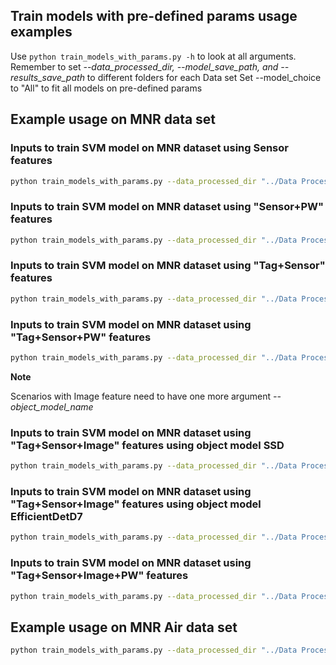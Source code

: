 ## Train models with pre-defined params usage examples
Use `python train_models_with_params.py -h` to look at all arguments. Remember to set *--data_processed_dir, --model_save_path, and --results_save_path* to different folders for each Data set
Set --model_choice to "All" to fit all models on pre-defined params

## Example usage on MNR data set

### Inputs to train SVM model on MNR dataset using Sensor features
```bash
python train_models_with_params.py --data_processed_dir "../Data Processed/MNR Processed/" --feature_type "Sensor" --model_choice "SVM" --model_save_path "../Saved Models/Test Params/MNR 30S Dataset/" --results_save_path "../Results/Test Params/MNR 30S Dataset"
```
### Inputs to train SVM model on MNR dataset using "Sensor+PW" features
```bash
python train_models_with_params.py --data_processed_dir "../Data Processed/MNR Processed/" --feature_type "Sensor+PW" --model_choice "SVM" --model_save_path "../Saved Models/Test Params/MNR 30S Dataset/" --results_save_path "../Results/Test Params/MNR 30S Dataset"
```
### Inputs to train SVM model on MNR dataset using "Tag+Sensor" features
```bash
python train_models_with_params.py --data_processed_dir "../Data Processed/MNR Processed/" --feature_type "Tag+Sensor" --model_choice "SVM" --model_save_path "../Saved Models/Test Params/MNR 30S Dataset/" --results_save_path "../Results/Test Params/MNR 30S Dataset"
```
### Inputs to train SVM model on MNR dataset using "Tag+Sensor+PW" features
```bash
python train_models_with_params.py --data_processed_dir "../Data Processed/MNR Processed/" --feature_type "Tag+Sensor+PW" --model_choice "SVM" --model_save_path "../Saved Models/Test Params/MNR 30S Dataset/" --results_save_path "../Results/Test Params/MNR 30S Dataset"
```

**Note**

Scenarios with Image feature need to have one more argument *--object_model_name*

### Inputs to train SVM model on MNR dataset using "Tag+Sensor+Image" features using object model SSD
```bash
python train_models_with_params.py --data_processed_dir "../Data Processed/MNR Processed/" --feature_type "Tag+Sensor+Image" --model_choice "SVM" --object_model_name "SSD ResNet50 V1 FPN 1024x1024 (RetinaNet50)" --model_save_path "../Saved Models/Test Params/MNR 30S Dataset/" --results_save_path "../Results/Test Params/MNR 30S Dataset"
```
### Inputs to train SVM model on MNR dataset using "Tag+Sensor+Image" features using object model EfficientDetD7
```bash
python train_models_with_params.py --data_processed_dir "../Data Processed/MNR Processed/" --feature_type "Tag+Sensor+Image" --model_choice "SVM" --object_model_name "EfficientDet D7 1536x1536" --model_save_path "../Saved Models/Test Params/MNR 30S Dataset/" --results_save_path "../Results/Test Params/MNR 30S Dataset"
```
### Inputs to train SVM model on MNR dataset using "Tag+Sensor+Image+PW" features
```bash
python train_models_with_params.py --data_processed_dir "../Data Processed/MNR Processed/" --feature_type "Tag+Sensor+Image+PW" --model_choice "SVM" --model_save_path "../Saved Models/Test Params/MNR 30S Dataset/" --results_save_path "../Results/Test Params/MNR 30S Dataset"
```
## Example usage on MNR Air data set
```bash
python train_models_with_params.py --data_processed_dir "../Data Processed/MNR Air Processed/" --feature_type "Tag+Sensor+Image+PW" --model_choice "All" --object_model_name "EfficientDet D7 1536x1536" --model_save_path "../Saved Models/Test Params/MNR Air 30S Dataset/" --results_save_path "../Results/Test Params/MNR Air 30S Dataset"
```
